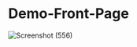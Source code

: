 # Demo-Front-Page



![Screenshot (556)](https://github.com/engraya/Demo-Front-Page/assets/115407251/c9adde9f-8069-4e77-b6f1-b5c148b9e2be)
